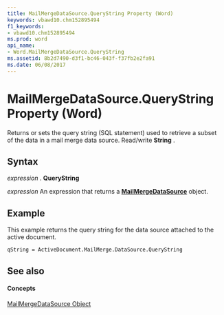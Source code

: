 ```yaml
---
title: MailMergeDataSource.QueryString Property (Word)
keywords: vbawd10.chm152895494
f1_keywords:
- vbawd10.chm152895494
ms.prod: word
api_name:
- Word.MailMergeDataSource.QueryString
ms.assetid: 8b2d7490-d3f1-bc46-043f-f37fb2e2fa91
ms.date: 06/08/2017
---
```



# MailMergeDataSource.QueryString Property (Word)

Returns or sets the query string (SQL statement) used to retrieve a subset of the data in a mail merge data source. Read/write  **String** .


## Syntax

 _expression_ . **QueryString**

 _expression_ An expression that returns a **[MailMergeDataSource](mailmergedatasource-object-word.md)** object.


## Example

This example returns the query string for the data source attached to the active document.


```
qString = ActiveDocument.MailMerge.DataSource.QueryString
```


## See also


#### Concepts


[MailMergeDataSource Object](mailmergedatasource-object-word.md)

